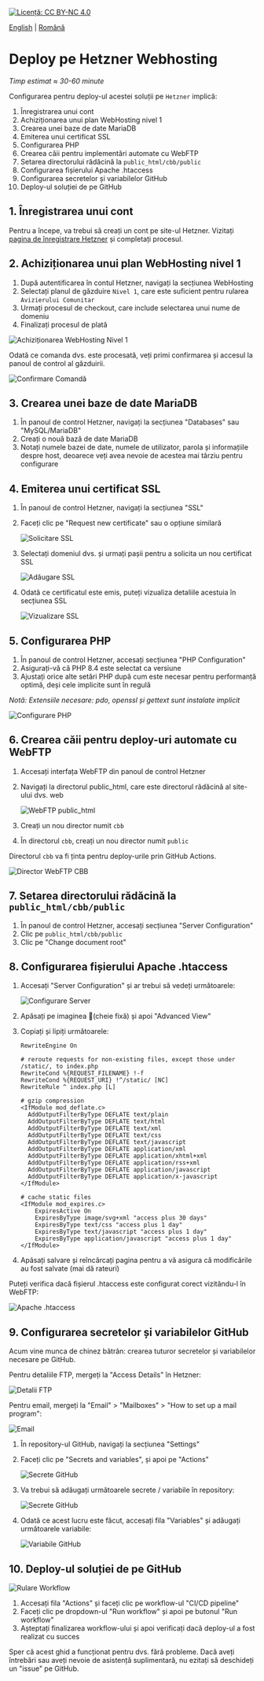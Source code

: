 [![Licență: CC BY-NC 4.0](https://licensebuttons.net/l/by-nc/4.0/80x15.png)](https://creativecommons.org/licenses/by-nc/4.0/)

[English](./HETZNER.md) | [Română](./HETZNER.ro.md)

# Deploy pe Hetzner Webhosting

*Timp estimat ≈ 30-60 minute*

Configurarea pentru deploy-ul acestei soluții pe `Hetzner` implică:

1. Înregistrarea unui cont
2. Achiziționarea unui plan WebHosting nivel 1
3. Crearea unei baze de date MariaDB
4. Emiterea unui certificat SSL
5. Configurarea PHP
6. Crearea căii pentru implementări automate cu WebFTP
7. Setarea directorului rădăcină la `public_html/cbb/public`
8. Configurarea fișierului Apache .htaccess
9. Configurarea secretelor și variabilelor GitHub
10. Deploy-ul soluției de pe GitHub

## 1. Înregistrarea unui cont

Pentru a începe, va trebui să creați un cont pe site-ul Hetzner.
Vizitați [pagina de înregistrare Hetzner](https://accounts.hetzner.com/signUp) și completați procesul.

## 2. Achiziționarea unui plan WebHosting nivel 1

1. După autentificarea în contul Hetzner, navigați la secțiunea WebHosting
2. Selectați planul de găzduire `Nivel 1`, care este suficient pentru rularea `Avizierului Comunitar`
3. Urmați procesul de checkout, care include selectarea unui nume de domeniu
4. Finalizați procesul de plată

![Achiziționarea WebHosting Nivel 1](./images/acquiring.jpg)

Odată ce comanda dvs. este procesată, veți primi confirmarea și accesul la panoul de control al găzduirii.

![Confirmare Comandă](./images/once-acquired.jpg)

## 3. Crearea unei baze de date MariaDB

1. În panoul de control Hetzner, navigați la secțiunea "Databases" sau "MySQL/MariaDB"
2. Creați o nouă bază de date MariaDB
3. Notați numele bazei de date, numele de utilizator, parola și informațiile despre host, deoarece veți avea nevoie de acestea mai târziu pentru configurare

## 4. Emiterea unui certificat SSL

1. În panoul de control Hetzner, navigați la secțiunea "SSL"
2. Faceți clic pe "Request new certificate" sau o opțiune similară

   ![Solicitare SSL](./images/ssl-request.jpg)

3. Selectați domeniul dvs. și urmați pașii pentru a solicita un nou certificat SSL

   ![Adăugare SSL](./images/ssl-add.jpg)

4. Odată ce certificatul este emis, puteți vizualiza detaliile acestuia în secțiunea SSL

   ![Vizualizare SSL](./images/ssl-view.jpg)

## 5. Configurarea PHP

1. În panoul de control Hetzner, accesați secțiunea "PHP Configuration"
2. Asigurați-vă că PHP 8.4 este selectat ca versiune
3. Ajustați orice alte setări PHP după cum este necesar pentru performanță optimă,
   deși cele implicite sunt în regulă

*Notă: Extensiile necesare: pdo, openssl și gettext sunt instalate implicit*

![Configurare PHP](./images/php-configuration.jpg)

## 6. Crearea căii pentru deploy-uri automate cu WebFTP

1. Accesați interfața WebFTP din panoul de control Hetzner
2. Navigați la directorul public_html, care este directorul rădăcină al site-ului dvs. web

   ![WebFTP public_html](./images/webftp-public_html.jpg)

3. Creați un nou director numit `cbb`
4. În directorul `cbb`, creați un nou director numit `public`

Directorul `cbb` va fi ținta pentru deploy-urile prin GitHub Actions.

![Director WebFTP CBB](./images/webftp-cbb.jpg)

## 7. Setarea directorului rădăcină la `public_html/cbb/public`

1. În panoul de control Hetzner, accesați secțiunea "Server Configuration"
2. Clic pe `public_html/cbb/public`
3. Clic pe "Change document root"

## 8. Configurarea fișierului Apache .htaccess

1. Accesați "Server Configuration" și ar trebui să vedeți următoarele:

   ![Configurare Server](./images/server-configuration.jpg)
   
2. Apăsați pe imaginea 🔧(cheie fixă) și apoi "Advanced View"
3. Copiați și lipiți următoarele:

   ```apacheconf
   RewriteEngine On

   # reroute requests for non-existing files, except those under /static/, to index.php
   RewriteCond %{REQUEST_FILENAME} !-f
   RewriteCond %{REQUEST_URI} !^/static/ [NC]
   RewriteRule ^ index.php [L]
    
   # gzip compression
   <IfModule mod_deflate.c>
     AddOutputFilterByType DEFLATE text/plain
     AddOutputFilterByType DEFLATE text/html
     AddOutputFilterByType DEFLATE text/xml
     AddOutputFilterByType DEFLATE text/css
     AddOutputFilterByType DEFLATE text/javascript
     AddOutputFilterByType DEFLATE application/xml
     AddOutputFilterByType DEFLATE application/xhtml+xml
     AddOutputFilterByType DEFLATE application/rss+xml
     AddOutputFilterByType DEFLATE application/javascript
     AddOutputFilterByType DEFLATE application/x-javascript
   </IfModule>
    
   # cache static files
   <IfModule mod_expires.c>
       ExpiresActive On
       ExpiresByType image/svg+xml "access plus 30 days"
       ExpiresByType text/css "access plus 1 day"
       ExpiresByType text/javascript "access plus 1 day"
       ExpiresByType application/javascript "access plus 1 day"
   </IfModule>
   ```

4. Apăsați salvare și reîncărcați pagina pentru a vă asigura că modificările au fost salvate (mai dă rateuri)

Puteți verifica dacă fișierul .htaccess este configurat corect vizitându-l în WebFTP:

![Apache .htaccess](./images/htaccess.jpg)

## 9. Configurarea secretelor și variabilelor GitHub

Acum vine munca de chinez bătrân: crearea tuturor secretelor și variabilelor necesare pe GitHub.

Pentru detaliile FTP, mergeți la "Access Details" în Hetzner:

![Detalii FTP](./images/ftp.jpg)

Pentru email, mergeți la "Email" > "Mailboxes" > "How to set up a mail program":

![Email](./images/mail.jpg)

1. În repository-ul GitHub, navigați la secțiunea "Settings"
2. Faceți clic pe "Secrets and variables", și apoi pe "Actions"

   ![Secrete GitHub](./images/github-secrets-path.jpg)

3. Va trebui să adăugați următoarele secrete / variabile în repository:

   ![Secrete GitHub](./images/github-secrets.jpg)

4. Odată ce acest lucru este făcut, accesați fila "Variables" și adăugați următoarele variabile:

   ![Variabile GitHub](./images/github-variables.jpg)

## 10. Deploy-ul soluției de pe GitHub

![Rulare Workflow](./images/github-trigger.jpg)

1. Accesați fila "Actions" și faceți clic pe workflow-ul "CI/CD pipeline"
2. Faceți clic pe dropdown-ul "Run workflow" și apoi pe butonul "Run workflow"
3. Așteptați finalizarea workflow-ului și apoi verificați dacă deploy-ul a fost realizat cu succes

Sper că acest ghid a funcționat pentru dvs. fără probleme. Dacă aveți întrebări sau aveți nevoie de
asistență suplimentară, nu ezitați să deschideți un "issue" pe GitHub.